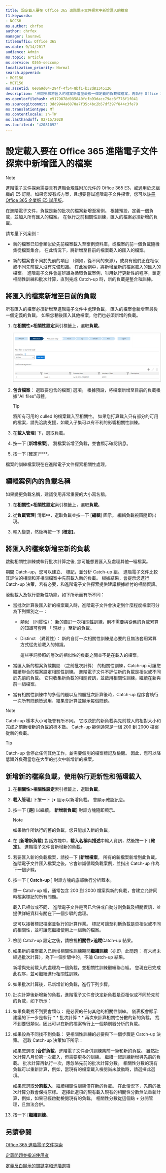 ```yaml
---
title: 設定載入要在 Office 365 進階電子文件探索中新增匯入的檔案
f1.keywords:
- NOCSH
ms.author: chrfox
author: chrfox
manager: laurawi
titleSuffix: Office 365
ms.date: 9/14/2017
audience: Admin
ms.topic: article
ms.service: O365-seccomp
localization_priority: Normal
search.appverid:
- MOE150
- MET150
ms.assetid: 0e0a9d04-294f-4f54-8bf1-b32d81345126
description: '檢閱步驟將匯入的檔案新增至最後一個定義的負載或檔案，再執行 Office 365 進階電子文件探索中的相關性訓練的批次。  '
ms.openlocfilehash: e9179878d085840fcfb93dacc79ac3f776f1f041
ms.sourcegitcommit: 3dd9944a6070a7f35c4bc2b57df397f844c3fe79
ms.translationtype: MT
ms.contentlocale: zh-TW
ms.lasthandoff: 02/15/2020
ms.locfileid: "42081092"
---
```

# <a name="set-up-loads-to-add-imported-files-in-office-365-advanced-ediscovery"></a>設定載入要在 Office 365 進階電子文件探索中新增匯入的檔案

> [!NOTE]
> 進階電子文件探索需要具有進階合規性附加元件的 Office 365 E3，或適用於您組織的 E5 訂閱。如果您沒有該方案，且想要嘗試進階電子文件探索，您可以[註冊 Office 365 企業版 E5 試用版](https://go.microsoft.com/fwlink/p/?LinkID=698279)。 
  
在進階電子文件，負載是新的批次的檔案新增至案例。 根據預設，定義一個負載，並加入所有匯入的檔案。 在執行之前相關性訓練，匯入的檔案必須新增的負載。 
  
請考量下列案例：
  
- 新的檔案已知會類似於先前檔案載入至案例資料庫，或檔案的前一個負載隨機集從檔案集合。 在此情況下，將新增至目前的檔案載入的匯入的檔案。
    
- 新的檔案會不同於先前的項目 （例如，從不同的來源），或具有他們正在相似或不同先前載入沒有先備知識。 在此案例中，將新增至新的檔案載入的匯入的檔案。 進階電子文件會這辨識為循環負載案例，叫用執行更新性的程序，鎖定相關性訓練和批次計算，直到完成 Catch-up 時，新的負載是整合和訓練。 
    
## <a name="adding-imported-files-to-the-current-load"></a>將匯入的檔案新增至目前的負載

所有匯入的檔案必須新增至進階電子文件中處理負載。 匯入的檔案會新增至最後一個定義的負載。 如果您稍後匯入其他檔案，他們也必須新增的負載。
  
1. 在**相關性\>相關性設定**索引標籤上，選取**負載**。
    
    ![相關性設定負載索引標籤](../media/278aac7f-655f-462f-852a-6baa5d818768.png)
  
2. **包含檔案**： 選取要包含的檔案] 選項。 根據預設，將檔案新增至目前的負載根據"All files"母體。
    
    > [!TIP]
    > 將所有可用的 culled 的檔案載入至相關性。 如果您打算載入只有部分的可用的檔案，請先洽詢支援，如載入子集可以有不利的影響相關性訓練。 
  
3. 在**載入管理**] 下，選取負載。
    
4. 按一下 [**新增檔案**]。 將檔案新增至負載，並會顯示確認訊息。 
    
5. 按一下 [確定]****。
    
檔案的訓練檔案現在在進階電子文件探索相關性處理。
  
## <a name="editing-a-load-name-within-a-case"></a>編輯案例內的負載名稱

如果變更負載名稱，建議使用非常重要的大小寫名稱。
  
1. 在**相關性\>相關性設定**索引標籤上，選取**負載**。
    
2. 從**負載管理**] 清單中，選取負載並按一下 [**編輯**] 圖示。 編輯負載視窗隨即出現。 
    
3. 輸入變更，然後再按一下 [**確定]**。
    
## <a name="adding-imported-files-to-a-new-load"></a>將匯入的檔案新增至新的負載

啟動相關性訓練或執行批次計算之後, 您可能想要匯入及處理其他一組檔案。 
  
期間 Catch-up，您可以建立、 標記，並分析 Catch-up 組。 進階電子文件比較其評估的相關和非相關檔案中先前載入新的負載。 根據結果，會提示您進行 Catch-up 決策，若有必要，和進階電子文件探索提供建議根據給付的相關資訊。 
  
滾動載入及執行更新性功能，如下所示而有所不同： 
  
- 當批次計算後匯入新的檔案載入時，進階電子文件會決定到什麼程度檔案可分為下列類別之一：
    
  - 類似 （同質性）： 新的自訂一次相關性訓練，則不需要與從舊的負載累算的知識可套用 「 現狀 」 至新的負載。 
    
  - Distinct （異質性）： 新的自訂一次相關性訓練是必要的且無法套用累算方式從先前載入的知識。 
    
    這些字詞參照的層次的相似性的負載之間並不是在載入的檔案。 
    
- 當匯入新的檔案負載期間 （之前批次計算） 的相關性訓練，Catch-up 可讓您繼續聯合的檔案設定相關性訓練。 進階電子文件不評估新的負載是相似或不同於先前的負載。 它只收集新負載的相關資訊，並啟用相關性訓練，繼續在新與前一組檔案。 
    
- 當有相關性訓練中的多個問題以及問題批次計算後時，Catch-up 程序會執行一次所有問題皆適用，結果會計算並顯示每個問題。
    
> [!NOTE]
> Catch-up 樣本大小可能會有所不同。 它取決於的新負載與先前載入的相對大小和完成之前新增新的負載的樣本數。 Catch-up 範例通常是一組 200 到 2000 檔案從新的負載。 
  
> [!TIP]
> Catch-up 會停止任何其他工作，並需要個別的檔案標記及檢閱。 因此，您可以降低額外負荷當您在大型的批次中新增新的檔案。 
  
## <a name="adding-a-new-file-load-using-catch-up-and-rolling-loads"></a>新增新的檔案負載，使用執行更新性和循環載入

1. 在**相關性\>相關性設定**索引標籤上，選取**負載**。
    
2. **載入管理**] 下按一下 [**+** 圖示以新增負載。 會顯示確認訊息。 
    
3. 按一下 **[是]** 以繼續。 **新增新負載**] 對話方塊隨即顯示。 
    
    > [!NOTE]
    > 如果動作所執行的舊的負載，您只能加入新的負載。 
  
4. 在 [**新增新負載**] 對話方塊中，**載入名稱**與**描述**中輸入資訊，然後按一下 [**確定]**。 進階電子文件會新增新的負載。
    
5. 若要匯入新的負載檔案，請按一下 [**新增檔案**。 所有的新檔案新增到此負載。 進階電子文件匯入檔案之後，它會辨識循環負載案例，並指出 Catch-up 作為下一個步驟。
    
6. 按一下 [ **Catch-up** ] 對話方塊的底部執行分析藍本。 
    
    單一 Catch-up 組，通常包含 200 到 2000 檔案與新的負載，會建立允許同時檔案標記的所有問題。
    
    載入已相似或不同、 進階電子文件是否已合併或自動分割負載及相關資訊，並提供詳細資料有關在下一個步驟的處理。
    
    您可以接著標記檔案並執行的計算作業。 標記可讓至判斷負載是否相似或不同的相關性，並可讓您繼續使用上一組新的檔案。
    
7. 檢閱 Catch-up 設定之後，請檢視**相關性\>追蹤**Catch-up 結果。 
    
1. 如果新的檔案載入已新增相關性訓練期間**繼續訓練**（亦即，此問題： 有未尚未經過批次計算），為下一個步驟中的，不論 Catch-up 結果。 
    
    新增與先前載入的處理為一個負載，並相關性訓練繼續聯合組。 您現在已完成此程序，並可繼續進行相關性訓練。 
    
2. 如果批次計算後，已新增新的負載，進行下列步驟。
    
8. 批次計算後新增新的負載，進階電子文件會決定新負載是否相似或不同於先前的負載，如下所示：
    
1. 如果負載找不到要會類似： 是必要的任何其他的相關性訓練。 儀表板會顯示建議的下一步是執行 * * 批次計算 * * 再次來計算相關性分數的新的負載。 找不到要很類似，因此可以在新的檔案執行上一個類別器分析的負載。 
    
2. 如果設為不同找不到負載： 更相關性訓練的必要與下一個步驟是 Catch-up 決策。 選取 Catch-up 決策如下所示：
    
    如果您選取 [**合併負載**，進階電子文件合併訓練集前一筆和新的負載。 雖然批次計算八月份第一次載入，但需要更多的訓練。 繼續一起訓練新增與先前的負載。 批次計算再執行一次，應忽略先前的批次計算分數。 相關性分數的現有負載可以重新計算，例如，當現有的檔案載入檢閱尚未啟動時，請選擇此選項。
    
    如果您選取**分割載入**，繼續相關性訓練僅在新的負載。 在此情況下，先前的批次計算分數會保持原樣。 選擇此選項的現有載入現有的相關性分數無法重新計算，例如，如果已經啟動檢閱現有的負載。 相關性分數從這個點 + 分開管理，且無法合併。
    
3. 按一下 [**繼續訓練**。
    
## <a name="see-also"></a>另請參閱

[Office 365 進階電子文件探索](office-365-advanced-ediscovery.md)
  
[定義問題並指派使用者](define-issues-and-assign-users.md)
  
[定義反白顯示的關鍵字和進階選項](define-highlighted-keywords-and-advanced-options.md)

